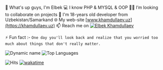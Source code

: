 👋 What's up guys, I'm Elbek
💻 I know PHP & MYSQL & OOP
👨‍💻 I’m looking to collaborate on projects
💬 I'm 18-years old developer from Uzbekistan/Samarkand
🌐 My web-site [www.khamdullaev.uz](https://khamdullaev.uz)
📫 Reach me on [![Elbek Khamdullaev](https://img.shields.io/badge/KhamdullaevUz-30302f?style=flat&logo=telegram)](https://t.me/KhamdullaevUz)

⚡ Fun fact :- `One day you'll look back and realize that you worried too much about things that don't really matter.`

![Dynamic name](https://github-readme-stats.vercel.app/api?username=KhamdullaevUz&show_icons=true&theme=radical) ![Top Languages](https://github-readme-stats.vercel.app/api/top-langs/?username=KhamdullaevUz&layout=compact&theme=radical)

![Hits](https://hits.seeyoufarm.com/api/count/incr/badge.svg?url=https://github.com/KhamdullaevUz/) [![wakatime](https://wakatime.com/badge/user/0e7214cf-7b5a-4fec-9516-f9c56fd81b64.svg)](https://wakatime.com/@0e7214cf-7b5a-4fec-9516-f9c56fd81b64)
